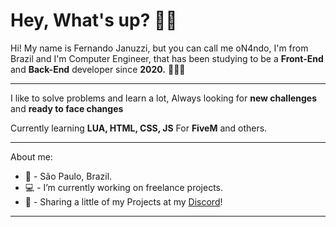 # Hey, What's up? 👋🏼

Hi! My name is Fernando Januzzi, but you can call me oN4ndo, I'm from Brazil and I'm Computer Engineer, that has been studying to be a **Front-End** and **Back-End** developer since **2020.** 👨🏽‍💻
****
I like to solve problems and learn a lot, Always looking for **new challenges** and **ready to face changes**

Currently learning **LUA, HTML, CSS, JS** For **FiveM** and others.
****
About me:
- 📍 - São Paulo, Brazil.
- 💻 - I’m currently working on freelance projects.
- 🔗 - Sharing a little of my Projects at my [Discord](https://discord.gg/DFRsaFQYMF)!
****
